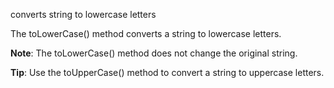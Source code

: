 converts string to lowercase letters

The toLowerCase() method converts a string to lowercase letters.

**Note**: The toLowerCase() method does not change the original string.

**Tip**: Use the toUpperCase() method to convert a string to uppercase letters.